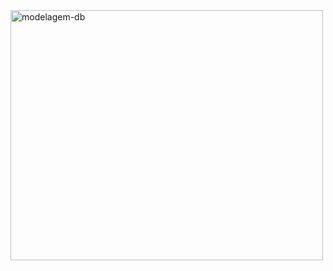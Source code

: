 <img align="center" alt="modelagem-db" height="400" width="500" src="https://i.ibb.co/NNS00rj/v1.png">
